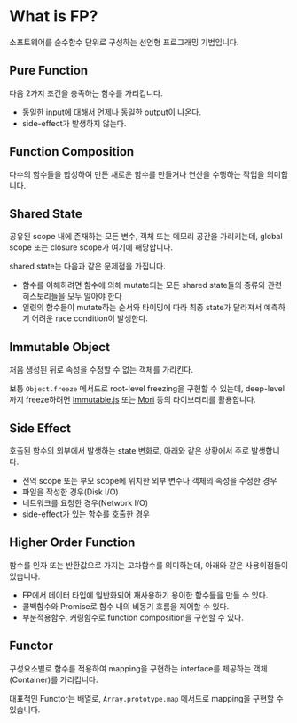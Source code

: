 # What is FP?

소프트웨어를 순수함수 단위로 구성하는 선언형 프로그래밍 기법입니다.

## Pure Function

다음 2가지 조건을 충족하는 함수를 가리킵니다.

- 동일한 input에 대해서 언제나 동일한 output이 나온다.
- side-effect가 발생하지 않는다.

## Function Composition

다수의 함수들을 합성하여 만든 새로운 함수를 만들거나 연산을 수행하는 작업을 의미합니다.

## Shared State

공유된 scope 내에 존재하는 모든 변수, 객체 또는 메모리 공간을 가리키는데, global scope 또는 closure scope가 여기에 해당합니다.

shared state는 다음과 같은 문제점을 가집니다.

- 함수를 이해하려면 함수에 의해 mutate되는 모든 shared state들의 종류와 관련 히스토리들을 모두 알아야 한다
- 일련의 함수들이 mutate하는 순서와 타이밍에 따라 최종 state가 달라져서 예측하기 어려운 race condition이 발생한다.

## Immutable Object

처음 생성된 뒤로 속성을 수정할 수 없는 객체를 가리킨다.

보통 `Object.freeze` 메서드로 root-level freezing을 구현할 수 있는데, deep-level까지 freeze하려면 [Immutable.js](https://immutable-js.com/) 또는 [Mori](https://swannodette.github.io/mori/) 등의 라이브러리를 활용합니다.

## Side Effect

호출된 함수의 외부에서 발생하는 state 변화로, 아래와 같은 상황에서 주로 발생합니다.

- 전역 scope 또는 부모 scope에 위치한 외부 변수나 객체의 속성을 수정한 경우
- 파일을 작성한 경우(Disk I/O)
- 네트워크를 요청한 경우(Network I/O)
- side-effect가 있는 함수를 호출한 경우

## Higher Order Function

함수를 인자 또는 반환값으로 가지는 고차함수를 의미하는데, 아래와 같은 사용이점들이 있습니다.

- FP에서 데이터 타입에 일반화되어 재사용하기 용이한 함수들을 만들 수 있다.
- 콜백함수와 Promise로 함수 내의 비동기 흐름을 제어할 수 있다.
- 부분적용함수, 커링함수로 function composition을 구현할 수 있다.

## Functor

구성요소별로 함수를 적용하여 mapping을 구현하는 interface를 제공하는 객체(Container)를 가리킵니다.

대표적인 Functor는 배열로, `Array.prototype.map` 메서드로 mapping을 구현할 수 있습니다.
